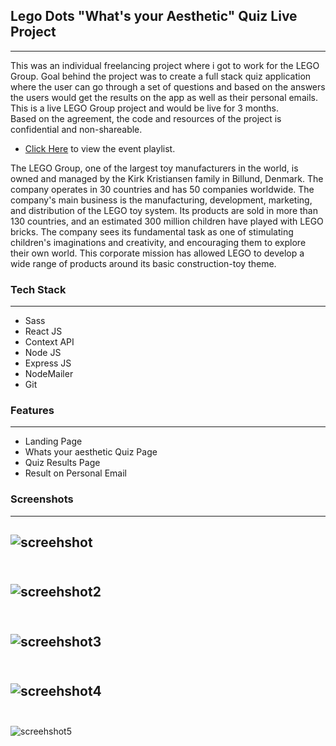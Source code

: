 ## Lego Dots "What's your Aesthetic" Quiz Live Project
___

<p>
This was an individual freelancing project where i got to work for the LEGO Group.
Goal behind the project was to create a full stack quiz application where the user can go through a set of questions and based on the answers the users would get the results on the app as well as their personal emails. This is a live LEGO Group project and would be live for 3 months. 
<br/>
Based on the agreement, the code and resources of the project is confidential and non-shareable.
</p>

* [Click Here](https://www.youtube.com/playlist?list=PLRNbTEZ7dhL03miFU1G_KVeQ--lECTyFo "Youtube") to view the event playlist.

<p>
The LEGO Group, one of the largest toy manufacturers in the world, is owned and managed by the Kirk Kristiansen family in Billund, Denmark. The company operates in 30 countries and has 50 companies worldwide. The company's main business is the manufacturing, development, marketing, and distribution of the LEGO toy system. Its products are sold in more than 130 countries, and an estimated 300 million children have played with LEGO bricks.
The company sees its fundamental task as one of stimulating children's imaginations and creativity, and encouraging them to explore their own world. This corporate mission has allowed LEGO to develop a wide range of products around its basic construction-toy theme.
</p>


### Tech Stack
___

* Sass
* React JS
* Context API 
* Node JS
* Express JS
* NodeMailer
* Git

### Features
___
* Landing Page
* Whats your aesthetic Quiz Page
* Quiz Results Page
* Result on Personal Email

### Screenshots
___
![screehshot](https://res.cloudinary.com/nameh/image/upload/v1661710068/Lego_Dots_Landing_jy9bua.png)
<br/>
<br/>
---
![screehshot2](https://res.cloudinary.com/nameh/image/upload/v1661710069/Lego_Dots_Modal_pfhqqu.png)
<br/>
<br/>
---
![screehshot3](https://res.cloudinary.com/nameh/image/upload/v1661710071/Lego_Quiz_Page_muujhc.png)
<br/>
<br/>
---
![screehshot4](https://res.cloudinary.com/nameh/image/upload/v1661710069/Lego_Dots_Results_Page_lngnwm.png)
<br/>
<br/>
---
![screehshot5](https://res.cloudinary.com/nameh/image/upload/v1661710071/Lego_Dots_Mail_rmxybs.png)
<br/>


